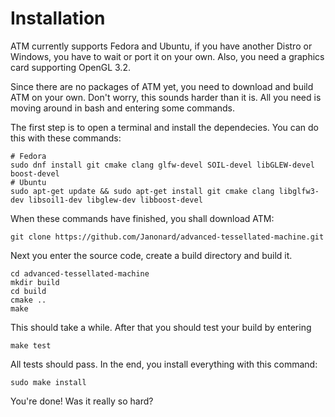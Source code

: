 # Installation

ATM currently supports Fedora and Ubuntu, if you have another Distro or Windows, you have to wait
or port it on your own. Also, you need a graphics card supporting OpenGL 3.2.

Since there are no packages of ATM yet, you need to download and build ATM on your own. Don't worry,
this sounds harder than it is. All you need is moving around in bash and entering some commands.

The first step is to open a terminal and install the dependecies. You can do this with these commands:

	# Fedora
	sudo dnf install git cmake clang glfw-devel SOIL-devel libGLEW-devel boost-devel
	# Ubuntu
	sudo apt-get update && sudo apt-get install git cmake clang libglfw3-dev libsoil1-dev libglew-dev libboost-devel

When these commands have finished, you shall download ATM:

	git clone https://github.com/Janonard/advanced-tessellated-machine.git

Next you enter the source code, create a build directory and build it.

	cd advanced-tessellated-machine
	mkdir build
	cd build
	cmake ..
	make

This should take a while. After that you should test your build by entering

	make test

All tests should pass. In the end, you install everything with this command:

	sudo make install
	
You're done! Was it really so hard?
